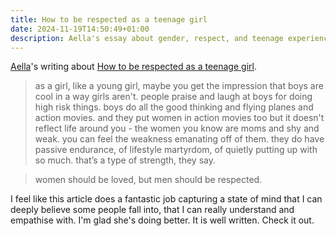 ```yaml
---
title: How to be respected as a teenage girl
date: 2024-11-19T14:50:49+01:00
description: Aella's essay about gender, respect, and teenage experiences
---
```


[Aella](https://aella.substack.com)'s writing about [How to be respected as a teenage girl](https://aella.substack.com/p/how-to-be-respected-as-a-teen-girl).

> as a girl, like a young girl, maybe you get the impression that boys are cool in a way girls aren't. people praise and laugh at boys for doing high risk things. boys do all the good thinking and flying planes and action movies. and they put women in action movies too but it doesn't reflect life around you - the women you know are moms and shy and weak. you can feel the weakness emanating off of them. they do have passive endurance, of lifestyle martyrdom, of quietly putting up with so much. that’s a type of strength, they say.

> women should be loved, but men should be respected.

I feel like this article does a fantastic job capturing a state of mind that I can deeply believe
some people fall into, that I can really understand and empathise with.
I'm glad she's doing better.
It is well written.
Check it out.
